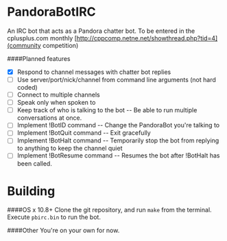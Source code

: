 PandoraBotIRC
=============

An IRC bot that acts as a Pandora chatter bot. 
To be entered in the cplusplus.com monthly [http://cppcomp.netne.net/showthread.php?tid=4](community competition)

####Planned features
- [x] Respond to channel messages with chatter bot replies
- [ ] Use server/port/nick/channel from command line arguments (not hard coded)
- [ ] Connect to multiple channels
- [ ] Speak only when spoken to
- [ ] Keep track of who is talking to the bot -- Be able to run multiple conversations at once.
- [ ] Implement !BotID command -- Change the PandoraBot you're talking to
- [ ] Implement !BotQuit command -- Exit gracefully
- [ ] Implement !BotHalt command -- Temporarily stop the bot from replying to anything to keep the channel quiet
- [ ] Implement !BotResume command -- Resumes the bot after !BotHalt has been called.

Building
========
####OS x 10.8+
Clone the git repository, and run `make` from the terminal. 
Execute `pbirc.bin` to run the bot. 

####Other
You're on your own for now.
